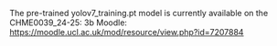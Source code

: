 The pre-trained yolov7_training.pt model is currently available on the CHME0039_24-25: 3b Moodle: https://moodle.ucl.ac.uk/mod/resource/view.php?id=7207884